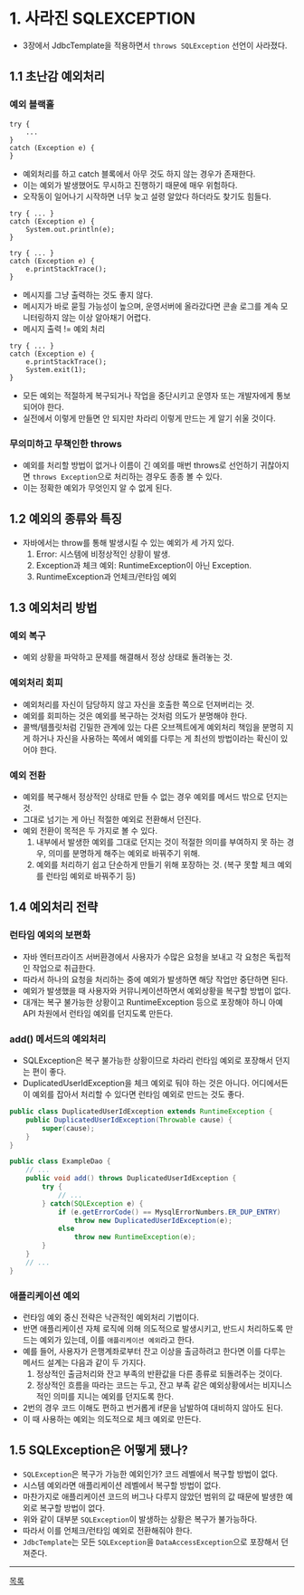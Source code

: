 # 1. 사라진 SQLEXCEPTION

- 3장에서 JdbcTemplate을 적용하면서 `throws SQLException` 선언이 사라졌다.

## 1.1 초난감 예외처리

### 예외 블랙홀

```
try {
    ...
} 
catch (Exception e) {
}
```

- 예외처리를 하고 catch 블록에서 아무 것도 하지 않는 경우가 존재한다.
- 이는 예외가 발생했어도 무시하고 진행하기 때문에 매우 위험하다.
- 오작동이 일어나기 시작하면 너무 늦고 설령 알았다 하더라도 찾기도 힘들다.

```
try { ... }
catch (Exception e) {
    System.out.println(e);
}
```

```
try { ... }
catch (Exception e) {
    e.printStackTrace();
}
```

- 메시지를 그냥 출력하는 것도 좋지 않다.
- 메시지가 바로 묻힐 가능성이 높으며, 운영서버에 올라갔다면 콘솔 로그를 계속 모니터링하지 않는 이상 알아채기 어렵다.
- 메시지 출력 != 예외 처리

```
try { ... }
catch (Exception e) {
    e.printStackTrace();
    System.exit(1);
}
```
- 모든 예외는 적절하게 복구되거나 작업을 중단시키고 운영자 또는 개발자에게 통보되어야 한다.
- 실전에서 이렇게 만들면 안 되지만 차라리 이렇게 만드는 게 알기 쉬울 것이다.

### 무의미하고 무책인한 throws

- 예외를 처리할 방법이 없거나 이름이 긴 예외를 매번 throws로 선언하기 귀찮아지면 `throws Exception`으로 처리하는 경우도 종종 볼 수 있다.
- 이는 정확한 예외가 무엇인지 알 수 없게 된다.

## 1.2 예외의 종류와 특징

- 자바에서는 throw를 통해 발생시킬 수 있는 예외가 세 가지 있다.
    1. Error: 시스템에 비정상적인 상황이 발생.
    2. Exception과 체크 예외: RuntimeException이 아닌 Exception.
    3. RuntimeException과 언체크/런타임 예외
    
## 1.3 예외처리 방법

### 예외 복구

- 예외 상황을 파악하고 문제를 해결해서 정상 상태로 돌려놓는 것.

### 예외처리 회피

- 예외처리를 자신이 담당하지 않고 자신을 호출한 쪽으로 던져버리는 것.
- 예외를 회피하는 것은 예외를 복구하는 것처럼 의도가 분명해야 한다.
- 콜백/템플릿처럼 긴밀한 관계에 있는 다른 오브젝트에게 예외처리 책임을 분명히 지게 하거나 자신을 사용하는 쪽에서 예외를 다루는 게 최선의 방법이라는 확신이 있어야 한다.

### 예외 전환

- 예외를 복구해서 정상적인 상태로 만들 수 없는 경우 예외를 메서드 밖으로 던지는 것.
- 그대로 넘기는 게 아닌 적절한 예외로 전환해서 던진다.
- 예외 전환이 목적은 두 가지로 볼 수 있다.
    1. 내부에서 발생한 예외를 그대로 던지는 것이 적절한 의미를 부여하지 못 하는 경우, 의미를 분명하게 해주는 예외로 바꿔주기 위해.
    2. 예외를 처리하기 쉽고 단순하게 만들기 위해 포장하는 것. (복구 못할 체크 예외를 런타임 예외로 바꿔주기 등)
    
## 1.4 예외처리 전략

### 런타임 예외의 보편화

- 자바 엔터프라이즈 서버환경에서 사용자가 수많은 요청을 보내고 각 요청은 독립적인 작업으로 취급한다.
- 따라서 하나의 요청을 처리하는 중에 예외가 발생하면 해당 작업만 중단하면 된다.
- 예외가 발생했을 때 사용자와 커뮤니케이션하면서 예외상황을 복구할 방법이 없다.
- 대개는 복구 불가능한 상황이고 RuntimeException 등으로 포장해야 하니 아예 API 차원에서 런타임 예외를 던지도록 만든다.

### add() 메서드의 예외처리

- SQLException은 복구 불가능한 상황이므로 차라리 런타임 예외로 포장해서 던지는 편이 좋다.
- DuplicatedUserIdException을 체크 예외로 둬야 하는 것은 아니다. 어디에서든 이 예외를 잡아서 처리할 수 있다면 런타임 예외로 만드는 것도 좋다.

```java
public class DuplicatedUserIdException extends RuntimeException {
    public DuplicatedUserIdException(Throwable cause) {
        super(cause);
    }
}
```

```java
public class ExampleDao {
    // ...
    public void add() throws DuplicatedUserIdException {
        try {
            // ...
        } catch(SQLException e) {
            if (e.getErrorCode() == MysqlErrorNumbers.ER_DUP_ENTRY)
                throw new DuplicatedUserIdException(e);
            else    
                throw new RuntimeException(e);
        }
    }
    // ...
}
```

### 애플리케이션 예외

- 런타임 예외 중신 전략은 낙관적인 예외처리 기법이다.
- 반면 애플리케이션 자체 로직에 의해 의도적으로 발생시키고, 반드시 처리하도록 만드는 예외가 있는데, 이를 `애플리케이션 예외`라고 한다.
- 예를 들어, 사용자가 은행계좌로부터 잔고 이상을 출금하려고 한다면 이를 다루는 메서드 설계는 다음과 같이 두 가지다.
    1. 정상적인 출금처리와 잔고 부족의 반환값을 다른 종류로 되돌려주는 것이다.
    2. 정상적인 흐름을 따라는 코드는 두고, 잔고 부족 같은 예외상황에서는 비지니스적인 의미를 지니는 예외를 던지도록 한다. 
- 2번의 경우 코드 이해도 편하고 번거롭게 if문을 남발하여 대비하지 않아도 된다.
- 이 때 사용하는 예외는 의도적으로 체크 예외로 만든다.


## 1.5 SQLException은 어떻게 됐나?

- `SQLException`은 복구가 가능한 예외인가? 코드 레벨에서 복구할 방법이 없다.
- 시스템 예외라면 애플리케이션 레벨에서 복구할 방법이 없다.
- 마찬가지로 애플리케이션 코드의 버그나 다루지 않았던 범위의 값 때문에 발생한 예외로 복구할 방법이 없다.
- 위와 같이 대부분 `SQLException`이 발생하는 상황은 복구가 불가능하다.
- 따라서 이를 언체크/런타임 예외로 전환해줘야 한다.
- `JdbcTemplate`는 모든 `SQLException`을 `DataAccessException`으로 포장해서 던져준다.

---
[목록](./index.md)
